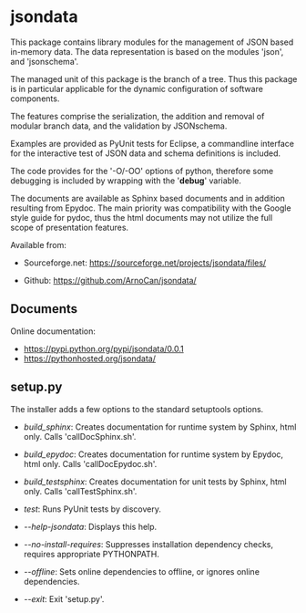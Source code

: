 jsondata
========

This package contains library modules for the management of JSON based
in-memory data. The data representation is based on the modules 'json',
and 'jsonschema'.

The managed unit of this package is the branch of a tree. Thus this
package is in particular applicable for the dynamic configuration of
software components.

The features comprise the serialization, the addition and removal of
modular branch data, and the validation by JSONschema.

Examples are provided as PyUnit tests for Eclipse, a commandline interface
for the interactive test of JSON data and schema definitions is included.

The code provides for the '-O/-OO' options of python, therefore some debugging
is included by wrapping with the '__debug__' variable.

The documents are available as Sphinx based documents and in addition
resulting from Epydoc. The main priority was compatibility with the Google
style guide for pydoc, thus the html documents may not utilize the full scope
of presentation features.

Available from:

* Sourceforge.net: https://sourceforge.net/projects/jsondata/files/

* Github: https://github.com/ArnoCan/jsondata/

Documents
---------

Online documentation:

* https://pypi.python.org/pypi/jsondata/0.0.1
* https://pythonhosted.org/jsondata/

setup.py
--------

The installer adds a few options to the standard setuptools options.

* *build_sphinx*: Creates documentation for runtime system by Sphinx, html only. Calls 'callDocSphinx.sh'.

* *build_epydoc*: Creates documentation for runtime system by Epydoc, html only. Calls 'callDocEpydoc.sh'.

* *build_testsphinx*: Creates documentation for unit tests by Sphinx, html only. Calls 'callTestSphinx.sh'.

* *test*: Runs PyUnit tests by discovery.

* *--help-jsondata*: Displays this help.

* *--no-install-requires*: Suppresses installation dependency checks, requires appropriate PYTHONPATH.

* *--offline*: Sets online dependencies to offline, or ignores online dependencies.

* *--exit*: Exit 'setup.py'.

